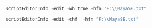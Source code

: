 
```python
scriptEditorInfo -edit -wh true -hfn "F:\\MayaSE.txt"
```

```python
scriptEditorInfo -edit -chf  -hfn "F:\\MayaSE.txt"
```
